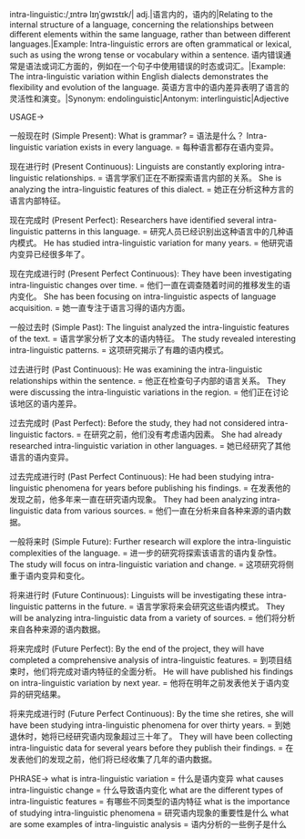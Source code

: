 intra-linguistic:/ˌɪntrə lɪŋˈɡwɪstɪk/| adj.|语言内的，语内的|Relating to the internal structure of a language, concerning the relationships between different elements within the same language, rather than between different languages.|Example: Intra-linguistic errors are often grammatical or lexical, such as using the wrong tense or vocabulary within a sentence. 语内错误通常是语法或词汇方面的，例如在一个句子中使用错误的时态或词汇。|Example: The intra-linguistic variation within English dialects demonstrates the flexibility and evolution of the language. 英语方言中的语内差异表明了语言的灵活性和演变。|Synonym: endolinguistic|Antonym: interlinguistic|Adjective


USAGE->

一般现在时 (Simple Present):
What is grammar? = 语法是什么？
Intra-linguistic variation exists in every language. = 每种语言都存在语内变异。

现在进行时 (Present Continuous):
Linguists are constantly exploring intra-linguistic relationships. = 语言学家们正在不断探索语言内部的关系。
She is analyzing the intra-linguistic features of this dialect. = 她正在分析这种方言的语言内部特征。

现在完成时 (Present Perfect):
Researchers have identified several intra-linguistic patterns in this language. = 研究人员已经识别出这种语言中的几种语内模式。
He has studied intra-linguistic variation for many years. = 他研究语内变异已经很多年了。

现在完成进行时 (Present Perfect Continuous):
They have been investigating intra-linguistic changes over time. = 他们一直在调查随着时间的推移发生的语内变化。
She has been focusing on intra-linguistic aspects of language acquisition. = 她一直专注于语言习得的语内方面。


一般过去时 (Simple Past):
The linguist analyzed the intra-linguistic features of the text. = 语言学家分析了文本的语内特征。
The study revealed interesting intra-linguistic patterns. = 这项研究揭示了有趣的语内模式。

过去进行时 (Past Continuous):
He was examining the intra-linguistic relationships within the sentence. = 他正在检查句子内部的语言关系。
They were discussing the intra-linguistic variations in the region. = 他们正在讨论该地区的语内差异。

过去完成时 (Past Perfect):
Before the study, they had not considered intra-linguistic factors. = 在研究之前，他们没有考虑语内因素。
She had already researched intra-linguistic variation in other languages. = 她已经研究了其他语言的语内变异。

过去完成进行时 (Past Perfect Continuous):
He had been studying intra-linguistic phenomena for years before publishing his findings. = 在发表他的发现之前，他多年来一直在研究语内现象。
They had been analyzing intra-linguistic data from various sources. = 他们一直在分析来自各种来源的语内数据。


一般将来时 (Simple Future):
Further research will explore the intra-linguistic complexities of the language. = 进一步的研究将探索该语言的语内复杂性。
The study will focus on intra-linguistic variation and change. = 这项研究将侧重于语内变异和变化。

将来进行时 (Future Continuous):
Linguists will be investigating these intra-linguistic patterns in the future. = 语言学家将来会研究这些语内模式。
They will be analyzing intra-linguistic data from a variety of sources. = 他们将分析来自各种来源的语内数据。

将来完成时 (Future Perfect):
By the end of the project, they will have completed a comprehensive analysis of intra-linguistic features. = 到项目结束时，他们将完成对语内特征的全面分析。
He will have published his findings on intra-linguistic variation by next year. = 他将在明年之前发表他关于语内变异的研究结果。

将来完成进行时 (Future Perfect Continuous):
By the time she retires, she will have been studying intra-linguistic phenomena for over thirty years. = 到她退休时，她将已经研究语内现象超过三十年了。
They will have been collecting intra-linguistic data for several years before they publish their findings. = 在发表他们的发现之前，他们将已经收集了几年的语内数据。



PHRASE->
what is intra-linguistic variation = 什么是语内变异
what causes intra-linguistic change = 什么导致语内变化
what are the different types of intra-linguistic features =  有哪些不同类型的语内特征
what is the importance of studying intra-linguistic phenomena = 研究语内现象的重要性是什么
what are some examples of intra-linguistic analysis =  语内分析的一些例子是什么


